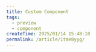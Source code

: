 ```yaml
---
title: Custom Component
tags:
  - preview
  - component
createTime: 2025/01/14 15:48:18
permalink: /article/1tme8yyg/
---
```


<CustomComponent />
